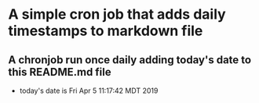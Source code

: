 A simple cron job that adds daily timestamps to markdown file
============================================================
## A chronjob run once daily adding today's date to this README.md file
* today's date is Fri Apr  5 11:17:42 MDT 2019
